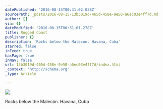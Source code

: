```yaml
---
datePublished: '2016-08-15T00:31:02.038Z'
sourcePath: _posts/2016-08-15-13b3019d-465d-458e-9e50-a6ec03e4ff7d.md
author: []
via: {}
dateModified: '2016-08-15T00:31:01.278Z'
title: Rugged Coast
publisher: {}
description: 'Rocks below the Malecón. Havana, Cuba'
starred: false
inFeed: true
hasPage: true
inNav: false
url: 13b3019d-465d-458e-9e50-a6ec03e4ff7d/index.html
_context: 'http://schema.org'
_type: Article

---
```

![](https://the-grid-user-content.s3-us-west-2.amazonaws.com/bb05b145-a540-45ac-92f9-1183b5bb5578.jpg)

Rocks below the Malecón. Havana, Cuba